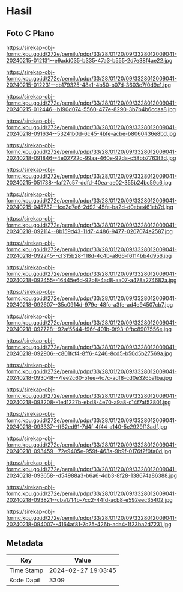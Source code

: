 # Hasil

## Foto C Plano

https://sirekap-obj-formc.kpu.go.id/272e/pemilu/pdpr/33/28/01/20/09/3328012009041-20240215-012131--e9add035-b335-47a3-b555-2d7e38f4ae22.jpg

https://sirekap-obj-formc.kpu.go.id/272e/pemilu/pdpr/33/28/01/20/09/3328012009041-20240215-012231--cb179325-48a1-4b50-b07d-3603c7f0d9e1.jpg

https://sirekap-obj-formc.kpu.go.id/272e/pemilu/pdpr/33/28/01/20/09/3328012009041-20240215-012446--b190d074-5560-477e-8290-3b7b4b6cdaa8.jpg

https://sirekap-obj-formc.kpu.go.id/272e/pemilu/pdpr/33/28/01/20/09/3328012009041-20240218-091634--53241b0d-6c45-4bfe-acbe-b8060436e8bd.jpg

https://sirekap-obj-formc.kpu.go.id/272e/pemilu/pdpr/33/28/01/20/09/3328012009041-20240218-091846--4e02722c-99aa-460e-92da-c58bb7763f3d.jpg

https://sirekap-obj-formc.kpu.go.id/272e/pemilu/pdpr/33/28/01/20/09/3328012009041-20240215-051738--faf27c57-ddfd-40ea-ae02-355b24bc59c6.jpg

https://sirekap-obj-formc.kpu.go.id/272e/pemilu/pdpr/33/28/01/20/09/3328012009041-20240215-045732--fce2d7e6-2d92-45fe-ba2d-d0ebe461eb7d.jpg

https://sirekap-obj-formc.kpu.go.id/272e/pemilu/pdpr/33/28/01/20/09/3328012009041-20240218-092114--8b159d43-11d7-4486-9477-0207074e2587.jpg

https://sirekap-obj-formc.kpu.go.id/272e/pemilu/pdpr/33/28/01/20/09/3328012009041-20240218-092245--cf315b28-118d-4c4b-a866-f6114bb4d956.jpg

https://sirekap-obj-formc.kpu.go.id/272e/pemilu/pdpr/33/28/01/20/09/3328012009041-20240218-092455--16445e6d-92b8-4ad8-aa07-a478a274682a.jpg

https://sirekap-obj-formc.kpu.go.id/272e/pemilu/pdpr/33/28/01/20/09/3328012009041-20240218-092607--35c0914d-979e-48fc-a3fe-ad4e94507cb7.jpg

https://sirekap-obj-formc.kpu.go.id/272e/pemilu/pdpr/33/28/01/20/09/3328012009041-20240218-092728--92af5544-f96f-401b-9f93-0fbc8907556e.jpg

https://sirekap-obj-formc.kpu.go.id/272e/pemilu/pdpr/33/28/01/20/09/3328012009041-20240218-092906--c801fcf4-8ff6-4246-8cd5-b50d5b27569a.jpg

https://sirekap-obj-formc.kpu.go.id/272e/pemilu/pdpr/33/28/01/20/09/3328012009041-20240218-093048--7fee2c60-51ee-4c7c-adf8-cd0e3265a1ba.jpg

https://sirekap-obj-formc.kpu.go.id/272e/pemilu/pdpr/33/28/01/20/09/3328012009041-20240218-093208--1ed1227b-ebd8-4e70-a9a8-c14f7af52801.jpg

https://sirekap-obj-formc.kpu.go.id/272e/pemilu/pdpr/33/28/01/20/09/3328012009041-20240218-093337--ff62ed91-7d4f-4f44-a140-5e2929f13adf.jpg

https://sirekap-obj-formc.kpu.go.id/272e/pemilu/pdpr/33/28/01/20/09/3328012009041-20240218-093459--72e9405e-959f-463a-9b9f-0176f2f0fa0d.jpg

https://sirekap-obj-formc.kpu.go.id/272e/pemilu/pdpr/33/28/01/20/09/3328012009041-20240218-093658--d54988a3-b6a6-4db3-8f28-138674a86388.jpg

https://sirekap-obj-formc.kpu.go.id/272e/pemilu/pdpr/33/28/01/20/09/3328012009041-20240218-093821--cba1714b-7cc2-44fd-acb8-e592eec35402.jpg

https://sirekap-obj-formc.kpu.go.id/272e/pemilu/pdpr/33/28/01/20/09/3328012009041-20240218-094007--4164af81-7c25-426b-ada4-1f23ba2d7231.jpg


## Metadata

| Key        | Value               |
| ---------- | ------------------- |
| Time Stamp | 2024-02-27 19:03:45 |
| Kode Dapil | 3309                |



